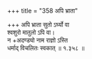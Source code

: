 +++
title = "358 अपि भ्राता"

+++
अपि भ्राता सुतो ऽर्घ्यो वा  
श्वशुरो मातुलो ऽपि वा।  
न +अदण्ड्यो नाम राज्ञो ऽस्ति  
धर्माद् विचलितः स्वकात्  ॥ १.३५८ ॥